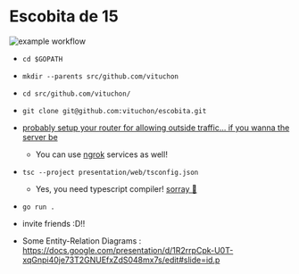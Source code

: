# Escobita de 15
![example workflow](https://github.com/vituchon/escobita/actions/workflows/go.yml/badge.svg)

* `cd $GOPATH`
* `mkdir --parents src/github.com/vituchon`
* `cd src/github.com/vituchon/`
* `git clone git@github.com:vituchon/escobita.git`
* [probably setup your router for allowing outside traffic... if you wanna the server be](https://www.wikihow.com/Set-Up-Port-Forwarding-on-a-Router)
  * You can use [ngrok](https://ngrok.com/) services as well!
* `tsc --project presentation/web/tsconfig.json`
  * Yes, you need typescript compiler! [sorray 🦖](https://www.typescriptlang.org/download)
* `go run .`
* invite friends :D!!
 
* Some Entity-Relation Diagrams : https://docs.google.com/presentation/d/1R2rrpCpk-U0T-xqGnpi40je73T2GNUEfxZdS048mx7s/edit#slide=id.p
